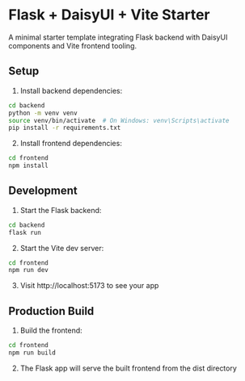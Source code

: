 # Flask + DaisyUI + Vite Starter

A minimal starter template integrating Flask backend with DaisyUI components and Vite frontend tooling.

## Setup

1. Install backend dependencies:
```bash
cd backend
python -m venv venv
source venv/bin/activate  # On Windows: venv\Scripts\activate
pip install -r requirements.txt
```

2. Install frontend dependencies:
```bash
cd frontend
npm install
```

## Development

1. Start the Flask backend:
```bash
cd backend
flask run
```

2. Start the Vite dev server:
```bash
cd frontend
npm run dev
```

3. Visit http://localhost:5173 to see your app

## Production Build

1. Build the frontend:
```bash
cd frontend
npm run build
```

2. The Flask app will serve the built frontend from the dist directory
